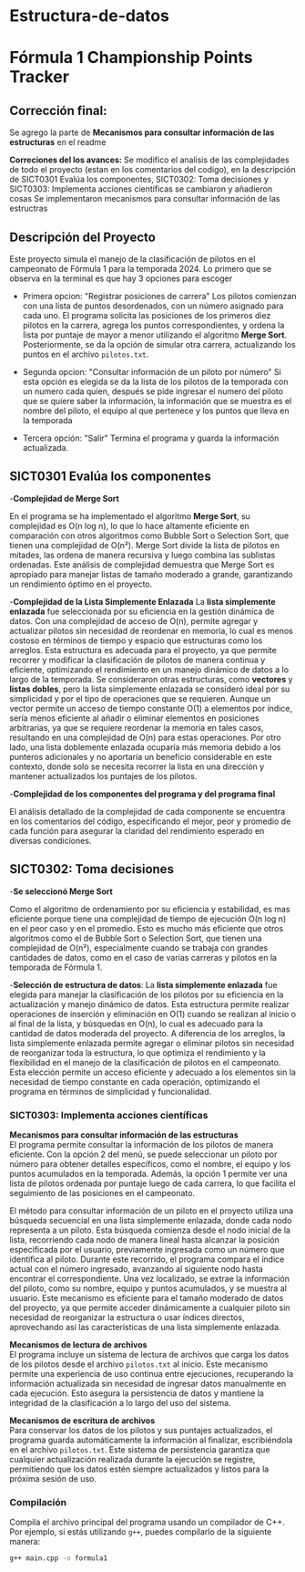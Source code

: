 # Estructura-de-datos
# Fórmula 1 Championship Points Tracker

## Corrección final:
Se agrego la parte de **Mecanismos para consultar información de las estructuras** en el readme 

**Correciones del los avances:**
Se modifico el analisis de las complejidades de todo el proyecto (estan en los comentarios del codigo), en la descripción de SICT0301 Evalúa los componentes, SICT0302: Toma decisiones y SICT0303: Implementa acciones científicas se cambiaron y añadieron cosas
Se implementaron mecanismos para consultar información de las estructras

## Descripción del Proyecto

Este proyecto simula el manejo de la clasificación de pilotos en el campeonato de Fórmula 1 para la temporada 2024. 
Lo primero que se observa en la terminal es que hay 3 opciones para escoger 

- Primera opcion: "Registrar posiciones de carrera" 
Los pilotos comienzan con una lista de puntos desordenados, con un número asignado para cada uno. El programa solicita las posiciones de los primeros diez pilotos en la carrera, agrega los puntos correspondientes, y ordena la lista por puntaje de mayor a menor utilizando el algoritmo **Merge Sort**. Posteriormente, se da la opción de simular otra carrera, actualizando los puntos en el archivo `pilotos.txt`.

- Segunda opcion: "Consultar información de un piloto por número"
Si esta opción es elegida se da la lista de los pilotos de la temporada con un numero cada quien, después se pide ingresar el numero del piloto que se quiere saber la información, la información que se muestra es el nombre del piloto, el equipo al que pertenece y los puntos que lleva en la temporada 

- Tercera opción: "Salir"
Termina el programa y guarda la información actualizada.

## SICT0301 Evalúa los componentes

-**Complejidad de Merge Sort**

En el programa se ha implementado el algoritmo **Merge Sort**, su complejidad es O(n log n), lo que lo hace altamente eficiente en comparación con otros algoritmos como Bubble Sort o Selection Sort, que tienen una complejidad de O(n²). Merge Sort divide la lista de pilotos en mitades, las ordena de manera recursiva y luego combina las sublistas ordenadas. Este análisis de complejidad demuestra que Merge Sort es apropiado para manejar listas de tamaño moderado a grande, garantizando un rendimiento óptimo en el proyecto.

-**Complejidad de la Lista Simplemente Enlazada**
 La **lista simplemente enlazada** fue seleccionada por su eficiencia en la gestión dinámica de datos. Con una complejidad de acceso de O(n), permite agregar y actualizar pilotos sin necesidad de reordenar en memoria, lo cual es menos costoso en términos de tiempo y espacio que estructuras como los arreglos. Esta estructura es adecuada para el proyecto, ya que permite recorrer y modificar la clasificación de pilotos de manera continua y eficiente, optimizando el rendimiento en un manejo dinámico de datos a lo largo de la temporada.
Se consideraron otras estructuras, como **vectores** y **listas dobles**, pero la lista simplemente enlazada se consideró ideal por su simplicidad y por el tipo de operaciones que se requieren. Aunque un vector permite un acceso de tiempo constante O(1) a elementos por índice, sería menos eficiente al añadir o eliminar elementos en posiciones arbitrarias, ya que se requiere reordenar la memoria en tales casos, resultando en una complejidad de O(n) para estas operaciones. Por otro lado, una lista doblemente enlazada ocuparía más memoria debido a los punteros adicionales y no aportaría un beneficio considerable en este contexto, donde solo se necesita recorrer la lista en una dirección y mantener actualizados los puntajes de los pilotos.


-**Complejidad de los componentes del programa y del programa final** 

El análisis detallado de la complejidad de cada componente se encuentra en los comentarios del código, especificando el mejor, peor y promedio de cada función para asegurar la claridad del rendimiento esperado en diversas condiciones.



## SICT0302: Toma decisiones
-**Se seleccionó Merge Sort** 

Como el algoritmo de ordenamiento por su eficiencia y estabilidad, es mas eficiente porque tiene una complejidad de tiempo de ejecución O(n log n) en el peor caso y en el promedio. Esto es mucho más eficiente que otros algoritmos como el de Bubble Sort o Selection Sort, que tienen una complejidad de O(n²), especialmente cuando se trabaja con grandes cantidades de datos, como en el caso de varias carreras y pilotos en la temporada de Fórmula 1.

-**Selección de estructura de datos**:
La **lista simplemente enlazada** fue elegida para manejar la clasificación de los pilotos por su eficiencia en la actualización y manejo dinámico de datos. Esta estructura permite realizar operaciones de inserción y eliminación en O(1) cuando se realizan al inicio o al final de la lista, y búsquedas en O(n), lo cual es adecuado para la cantidad de datos moderada del proyecto. A diferencia de los arreglos, la lista simplemente enlazada permite agregar o eliminar pilotos sin necesidad de reorganizar toda la estructura, lo que optimiza el rendimiento y la flexibilidad en el manejo de la clasificación de pilotos en el campeonato. Esta elección permite un acceso eficiente y adecuado a los elementos sin la necesidad de tiempo constante en cada operación, optimizando el programa en términos de simplicidad y funcionalidad.



### SICT0303: Implementa acciones científicas


**Mecanismos para consultar información de las estructuras**  
El programa permite consultar la información de los pilotos de manera eficiente. Con la opción 2 del menú, se puede seleccionar un piloto por número para obtener detalles específicos, como el nombre, el equipo y los puntos acumulados en la temporada. Además, la opción 1 permite ver una lista de pilotos ordenada por puntaje luego de cada carrera, lo que facilita el seguimiento de las posiciones en el campeonato.

El método para consultar información de un piloto en el proyecto utiliza una búsqueda secuencial en una lista simplemente enlazada, donde cada nodo representa a un piloto. Esta búsqueda comienza desde el nodo inicial de la lista, recorriendo cada nodo de manera lineal hasta alcanzar la posición especificada por el usuario, previamente ingresada como un número que identifica al piloto. Durante este recorrido, el programa compara el índice actual con el número ingresado, avanzando al siguiente nodo hasta encontrar el correspondiente. Una vez localizado, se extrae la información del piloto, como su nombre, equipo y puntos acumulados, y se muestra al usuario. Este mecanismo es eficiente para el tamaño moderado de datos del proyecto, ya que permite acceder dinámicamente a cualquier piloto sin necesidad de reorganizar la estructura o usar índices directos, aprovechando así las características de una lista simplemente enlazada.

**Mecanismos de lectura de archivos**  
El programa incluye un sistema de lectura de archivos que carga los datos de los pilotos desde el archivo `pilotos.txt` al inicio. Este mecanismo permite una experiencia de uso continua entre ejecuciones, recuperando la información actualizada sin necesidad de ingresar datos manualmente en cada ejecución. Esto asegura la persistencia de datos y mantiene la integridad de la clasificación a lo largo del uso del sistema.

**Mecanismos de escritura de archivos**  
Para conservar los datos de los pilotos y sus puntajes actualizados, el programa guarda automáticamente la información al finalizar, escribiéndola en el archivo `pilotos.txt`. Este sistema de persistencia garantiza que cualquier actualización realizada durante la ejecución se registre, permitiendo que los datos estén siempre actualizados y listos para la próxima sesión de uso.

### Compilación

Compila el archivo principal del programa usando un compilador de C++. Por ejemplo, si estás utilizando `g++`, puedes compilarlo de la siguiente manera:

```bash
g++ main.cpp -o formula1


